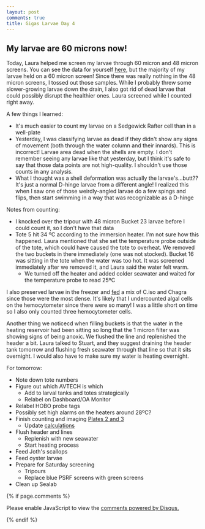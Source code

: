 ```yaml
---
layout: post
comments: true
title: Gigas Larvae Day 4
---
```


## My larvae are 60 microns now!

Today, Laura helped me screen my larvae through 60 micron and 48 micron screens. You can see the data for yourself [here](https://github.com/RobertsLab/project-oyster-oa/blob/master/data/Manchester/2017-07-30-Pacific-Oyster-Larvae/2017-08-02-Larvae-Counts.xlsx), but the majority of my larvae held on a 60 micron screen! Since there was really nothing in the 48 micron screens, I tossed out those samples. While I probably threw some slower-growing larvae down the drain, I also got rid of dead larvae that could possibly disrupt the healthier ones. Laura screened while I counted right away. 

A few things I learned:

- It's much easier to count my larvae on a Sedgewick Rafter cell than in a well-plate
- Yesterday, I was classifying larvae as dead if they didn't show any signs of movement (both through the water column and their innards). This is incorrect! Larvae area dead when the shells are empty. I don't remember seeing any larvae like that yesterday, but I think it's safe to say that those data points are not high-quality. I shouldn't use those counts in any analysis.
- What I thought was a shell deformation was actually the larvae's...butt?? It's just a normal D-hinge larvae from a different angle! I realized this when I saw one of those weirdly-angled larvae do a few spings and flips, then start swimming in a way that was recognizable as a D-hinge

Notes from counting:

- I knocked over the tripour with 48 micron Bucket 23 larvae before I could count it, so I don't have that data
- Tote 5 hit 34 ºC according to the immersion heater. I'm not sure how this happened. Laura mentioned that she set the temperature probe outside of the tote, which could have caused the tote to overheat. We removed the two buckets in there immediately (one was not stocked). Bucket 16 was sitting in the tote when the water was too hot. It was screened immediately after we removed it, and Laura said the water felt warm.
  - We turned off the heater and added colder seawater and waited for the temperature probe to read 25ºC

I also preserved larvae in the freezer and [fed](https://github.com/RobertsLab/project-oyster-oa/blob/master/data/Manchester/2017-07-30-Pacific-Oyster-Larvae/2017-07-30-Feeding.xlsx) a mix of C.iso and Chagra since those were the most dense. It's likely that I undercounted algal cells on the hemocytometer since there were so many! I was a little short on time so I also only counted three hemocytometer cells.

Another thing we noticecd when filling buckets is that the water in the heating reservoir had been sitting so long that the 1 micron filter was showing signs of being anoxic. We flushed the line and replenished the header a bit. Laura talked to Stuart, and they suggest draining the header tank tomorrow and flushing fresh seawater through that line so that it sits overnight. I would also have to make sure my water is heating overnight.

For tomorrow:

- Note down tote numbers
- Figure out which AVTECH is which
  - Add to larval tanks and totes strategically
  - Relabel on Dashboard/OA Monitor
- Relabel HOBO probe tags
- Possibly set high alarms on the heaters around 28ºC?
- Finish counting and imaging [Plates 2 and 3](https://yaaminiv.github.io/Gigas-Larvae-Day3/)
  - Update [calculations](https://github.com/RobertsLab/project-oyster-oa/blob/master/data/Manchester/2017-07-30-Pacific-Oyster-Larvae/2017-08-02-Larvae-Counts.xlsx)
- Flush header and lines
  - Replenish with new seawater
  - Start heating process
- Feed Joth's scallops
- Feed oyster larvae
- Prepare for Saturday screening
  - Tripours
  - Replace blue PSRF screens with green screens
- Clean up Sealab

{% if page.comments %}

<div id="disqus_thread"></div>
<script>

/**
*  RECOMMENDED CONFIGURATION VARIABLES: EDIT AND UNCOMMENT THE SECTION BELOW TO INSERT DYNAMIC VALUES FROM YOUR PLATFORM OR CMS.
*  LEARN WHY DEFINING THESE VARIABLES IS IMPORTANT: https://disqus.com/admin/universalcode/#configuration-variables*/
/*
var disqus_config = function () {
this.page.url = PAGE_URL;  // Replace PAGE_URL with your page's canonical URL variable
this.page.identifier = PAGE_IDENTIFIER; // Replace PAGE_IDENTIFIER with your page's unique identifier variable
};
*/
(function() { // DON'T EDIT BELOW THIS LINE
var d = document, s = d.createElement('script');
s.src = 'https://the-responsible-grad-student.disqus.com/embed.js';
s.setAttribute('data-timestamp', +new Date());
(d.head || d.body).appendChild(s);
})();
</script>
<noscript>Please enable JavaScript to view the <a href="https://disqus.com/?ref_noscript">comments powered by Disqus.</a></noscript>

{% endif %}

<script id="dsq-count-scr" src="//the-responsible-grad-student.disqus.com/count.js" async></script>
